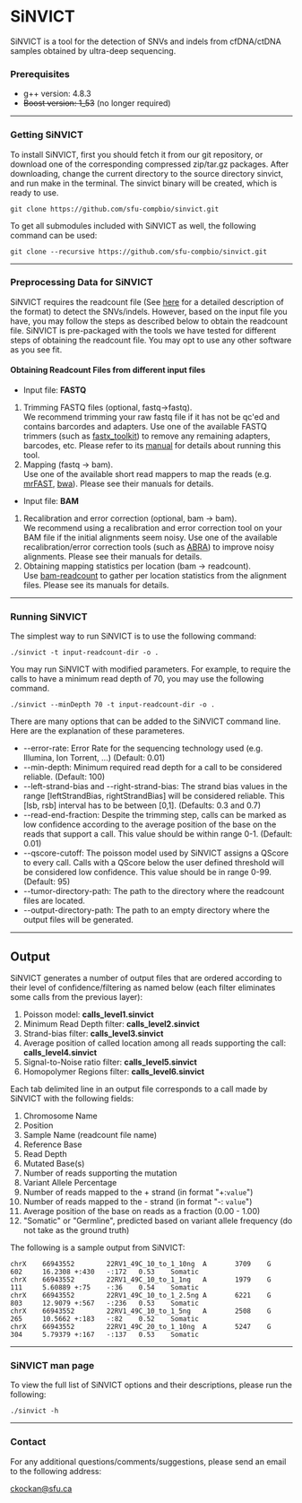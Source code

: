 # SiNVICT #

SiNVICT is a tool for the detection of SNVs and indels from cfDNA/ctDNA samples obtained by ultra-deep sequencing.

### Prerequisites ###

* g++ version: 4.8.3
* ~~Boost version: 1_53~~ (no longer required)

----

### Getting SiNVICT ###

To install SiNVICT, first you should fetch it from our git repository, or download one of the corresponding compressed zip/tar.gz packages. After downloading, change the current directory to the source directory sinvict, and run make in the terminal. The sinvict binary will be created, which is ready to use.

```
git clone https://github.com/sfu-compbio/sinvict.git
```

To get all submodules included with SiNVICT as well, the following command can be used:

```
git clone --recursive https://github.com/sfu-compbio/sinvict.git
```
----

### Preprocessing Data for SiNVICT ###

SiNVICT requires the readcount file (See [here](https://github.com/genome/bam-readcount) for a detailed description of the format) to detect the SNVs/indels. However, based on the input file you have, you may follow the steps as described below to obtain the readcount file. SiNVICT is pre-packaged with the tools we have tested for different steps of obtaining the readcount file. You may opt to use any other software as you see fit.

#### Obtaining Readcount Files from different  input files ####

* Input file: **FASTQ**
 1. Trimming FASTQ files (optional, fastq->fastq).  
   We recommend trimming your raw fastq file if it has not be qc'ed and contains barcordes and adapters.  Use one of the available FASTQ trimmers (such as [fastx_toolkit](http://hannonlab.cshl.edu/fastx_toolkit/)) to remove any remaining adapters, barcodes, etc. Please refer to its [manual](http://hannonlab.cshl.edu/fastx_toolkit/commandline.html#fastx_trimmer_usage) for details about running this tool.
 2. Mapping (fastq -> bam).  
   Use one of the available short read mappers to map the reads (e.g. [mrFAST](https://github.com/BilkentCompGen/mrfast), [bwa](https://github.com/lh3/bwa)). Please see their manuals for details.
* Input file: **BAM**
 1. Recalibration and error correction (optional, bam -> bam).  
   We recommend using a recalibration and error correction tool on your BAM file if the initial alignments seem noisy. Use one of the available recalibration/error correction tools (such as [ABRA](https://github.com/mozack/abra)) to improve noisy alignments. Please see their manuals for details.
 2. Obtaining mapping statistics per location (bam -> readcount).  
   Use [bam-readcount](https://github.com/genome/bam-readcount) to gather per location statistics from the alignment files. Please see its manuals for details.

----

### Running SiNVICT ###

The simplest way to run SiNVICT is to use the following command:

```
./sinvict -t input-readcount-dir -o .
```

You may run SiNVICT with modified parameters. For example, to require the calls to have a minimum read depth of 70, you may use the following command.
```
./sinvict --minDepth 70 -t input-readcount-dir -o .
```

There are many options that can be added to the SiNVICT command line. Here are the explanation of these parameteres.

 * --error-rate:  Error Rate for the sequencing technology used (e.g. Illumina, Ion Torrent, ...) (Default: 0.01)
 * --min-depth: Minimum required read depth for a call to be considered reliable. (Default: 100)
 * --left-strand-bias and --right-strand-bias: The strand bias values in the range [leftStrandBias, rightStrandBias] will be considered reliable. This [lsb, rsb] interval has to be between [0,1]. (Defaults: 0.3 and 0.7)
 * --read-end-fraction: Despite the trimming step, calls can be marked as low confidence according to the average position of the base on the reads that support a call. This value should be within range 0-1. (Default: 0.01)
 * --qscore-cutoff: The poisson model used by SiNVICT assigns a QScore to every call. Calls with a QScore below the user defined threshold will be considered low confidence. This value should be in range 0-99. (Default: 95)
 * --tumor-directory-path: The path to the directory where the readcount files are located.
 * --output-directory-path: The path to an empty directory where the output files will be generated.  


----

## Output ##

SiNVICT generates a number of output files that are ordered according to their level of confidence/filtering as named below (each filter eliminates some calls from the previous layer):

 1. Poisson model: **calls_level1.sinvict**
 2. Minimum Read Depth filter: **calls_level2.sinvict**
 3. Strand-bias filter: **calls_level3.sinvict**
 4. Average position of called location among all reads supporting the call: **calls_level4.sinvict**
 5. Signal-to-Noise ratio filter: **calls_level5.sinvict**
 6. Homopolymer Regions filter: **calls_level6.sinvict**

Each tab delimited line in an output file corresponds to a call made by SiNVICT with the following fields:

 1. Chromosome Name
 2. Position
 3. Sample Name (readcount file name)
 4. Reference Base
 5. Read Depth
 6. Mutated Base(s)
 7. Number of reads supporting the mutation
 8. Variant Allele Percentage
 9. Number of reads mapped to the + strand (in format "+:`value`")
 10. Number of reads mapped to the - strand (in format "-: `value`")
 11. Average position of the base on reads as a fraction (0.00 - 1.00)
 12. "Somatic" or "Germline", predicted based on variant allele frequency (do not take as the ground truth)


The following is a sample output from SiNVICT:

```
chrX    66943552        22RV1_49C_10_to_1_10ng  A       3709    G       602     16.2308 +:430   -:172   0.53    Somatic
chrX    66943552        22RV1_49C_10_to_1_1ng   A       1979    G       111     5.60889 +:75    -:36    0.54    Somatic
chrX    66943552        22RV1_49C_10_to_1_2.5ng A       6221    G       803     12.9079 +:567   -:236   0.53    Somatic
chrX    66943552        22RV1_49C_10_to_1_5ng   A       2508    G       265     10.5662 +:183   -:82    0.52    Somatic
chrX    66943552        22RV1_49C_20_to_1_10ng  A       5247    G       304     5.79379 +:167   -:137   0.53    Somatic

```

----

### SiNVICT man page ###

To view the full list of SiNVICT options and their descriptions, please run the following:

```
./sinvict -h
```
----

### Contact ###

For any additional questions/comments/suggestions, please send an email to the following address:

ckockan@sfu.ca

